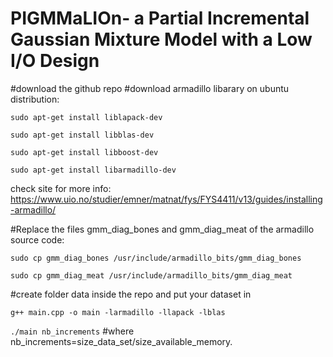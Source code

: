 # PIGMMaLIOn- a Partial Incremental Gaussian Mixture Model with a Low I/O Design

#download the github repo
#download armadillo libarary on ubuntu distribution:

`sudo apt-get install liblapack-dev`

`sudo apt-get install libblas-dev`

`sudo apt-get install libboost-dev`

`sudo apt-get install libarmadillo-dev`

check site for more info: https://www.uio.no/studier/emner/matnat/fys/FYS4411/v13/guides/installing-armadillo/

#Replace the files gmm_diag_bones and gmm_diag_meat of the armadillo source code:

`sudo cp gmm_diag_bones /usr/include/armadillo_bits/gmm_diag_bones`

`sudo cp gmm_diag_meat /usr/include/armadillo_bits/gmm_diag_meat`

#create folder data inside the repo and put your dataset in

`g++ main.cpp -o main -larmadillo -llapack -lblas`
 
`./main nb_increments` #where nb_increments=size_data_set/size_available_memory.
